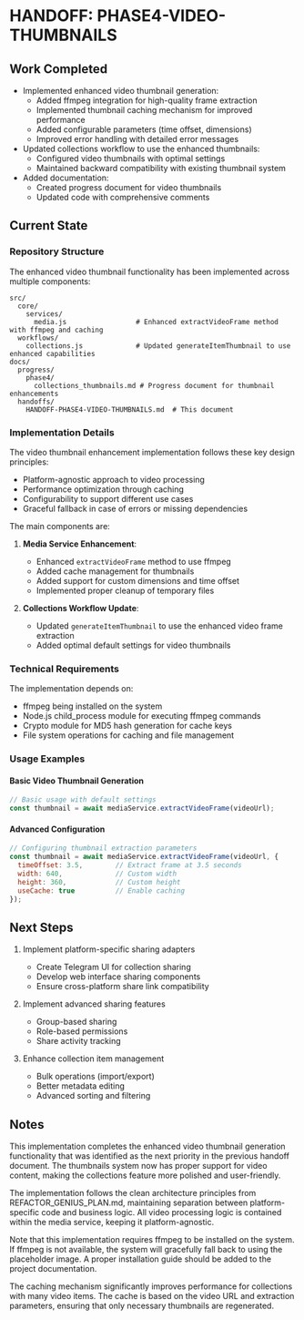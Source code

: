 # HANDOFF: PHASE4-VIDEO-THUMBNAILS

## Work Completed
- Implemented enhanced video thumbnail generation:
  - Added ffmpeg integration for high-quality frame extraction
  - Implemented thumbnail caching mechanism for improved performance
  - Added configurable parameters (time offset, dimensions)
  - Improved error handling with detailed error messages
- Updated collections workflow to use the enhanced thumbnails:
  - Configured video thumbnails with optimal settings
  - Maintained backward compatibility with existing thumbnail system
- Added documentation:
  - Created progress document for video thumbnails
  - Updated code with comprehensive comments

## Current State

### Repository Structure
The enhanced video thumbnail functionality has been implemented across multiple components:

```
src/
  core/
    services/
      media.js                 # Enhanced extractVideoFrame method with ffmpeg and caching
  workflows/
    collections.js             # Updated generateItemThumbnail to use enhanced capabilities
docs/
  progress/
    phase4/
      collections_thumbnails.md # Progress document for thumbnail enhancements
  handoffs/
    HANDOFF-PHASE4-VIDEO-THUMBNAILS.md  # This document
```

### Implementation Details

The video thumbnail enhancement implementation follows these key design principles:
- Platform-agnostic approach to video processing
- Performance optimization through caching
- Configurability to support different use cases
- Graceful fallback in case of errors or missing dependencies

The main components are:

1. **Media Service Enhancement**:
   - Enhanced `extractVideoFrame` method to use ffmpeg
   - Added cache management for thumbnails
   - Added support for custom dimensions and time offset
   - Implemented proper cleanup of temporary files

2. **Collections Workflow Update**:
   - Updated `generateItemThumbnail` to use the enhanced video frame extraction
   - Added optimal default settings for video thumbnails

### Technical Requirements

The implementation depends on:
- ffmpeg being installed on the system
- Node.js child_process module for executing ffmpeg commands
- Crypto module for MD5 hash generation for cache keys
- File system operations for caching and file management

### Usage Examples

#### Basic Video Thumbnail Generation
```javascript
// Basic usage with default settings
const thumbnail = await mediaService.extractVideoFrame(videoUrl);
```

#### Advanced Configuration
```javascript
// Configuring thumbnail extraction parameters
const thumbnail = await mediaService.extractVideoFrame(videoUrl, {
  timeOffset: 3.5,        // Extract frame at 3.5 seconds
  width: 640,             // Custom width
  height: 360,            // Custom height
  useCache: true          // Enable caching
});
```

## Next Steps
1. Implement platform-specific sharing adapters
   - Create Telegram UI for collection sharing
   - Develop web interface sharing components
   - Ensure cross-platform share link compatibility

2. Implement advanced sharing features
   - Group-based sharing
   - Role-based permissions
   - Share activity tracking

3. Enhance collection item management
   - Bulk operations (import/export)
   - Better metadata editing
   - Advanced sorting and filtering

## Notes
This implementation completes the enhanced video thumbnail generation functionality that was identified as the next priority in the previous handoff document. The thumbnails system now has proper support for video content, making the collections feature more polished and user-friendly.

The implementation follows the clean architecture principles from REFACTOR_GENIUS_PLAN.md, maintaining separation between platform-specific code and business logic. All video processing logic is contained within the media service, keeping it platform-agnostic.

Note that this implementation requires ffmpeg to be installed on the system. If ffmpeg is not available, the system will gracefully fall back to using the placeholder image. A proper installation guide should be added to the project documentation.

The caching mechanism significantly improves performance for collections with many video items. The cache is based on the video URL and extraction parameters, ensuring that only necessary thumbnails are regenerated. 